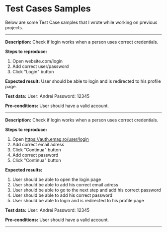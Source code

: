 # Test Cases Samples

Below are some Test Case samples that I wrote while working on previous projects.

----------------

**Description:**
Check if login works when a person uses correct credentials.

**Steps to reproduce:**
1. Open website.com/login
2. Add correct user/password
3. Click "Login" button

**Expected result:**
User should be able to login and is redirected to his profile page.

**Test data:**
User: Andrei
Password: 12345

**Pre-conditions:**
User should have a valid account.

----------------

**Description:**
Check if login works when a person uses correct credentials.

**Steps to reproduce:**
1. Open https://auth.emag.ro/user/login
2. Add correct email adress
3. Click "Continua" button
4. Add correct password
5. Click "Continua" button

**Expected results:**
1. User should be able to open the login page
2. User should be able to add his correct email adress
3. User should be able to go to the next step and add his correct password
4. User should be able to add his correct password
5. User should be able to login and is redirected to his profile page

**Test data:**
User: Andrei
Password: 12345

**Pre-conditions:**
User should have a valid account.

----------------
